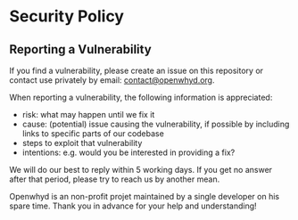 # Security Policy

## Reporting a Vulnerability

If you find a vulnerability, please create an issue on this repository or contact use privately by email: contact@openwhyd.org.

When reporting a vulnerability, the following information is appreciated:

- risk: what may happen until we fix it
- cause: (potential) issue causing the vulnerability, if possible by including links to specific parts of our codebase
- steps to exploit that vulnerability
- intentions: e.g. would you be interested in providing a fix?

We will do our best to reply within 5 working days. If you get no answer after that period, please try to reach us by another mean.

Openwhyd is an non-profit projet maintained by a single developer on his spare time. Thank you in advance for your help and understanding!
